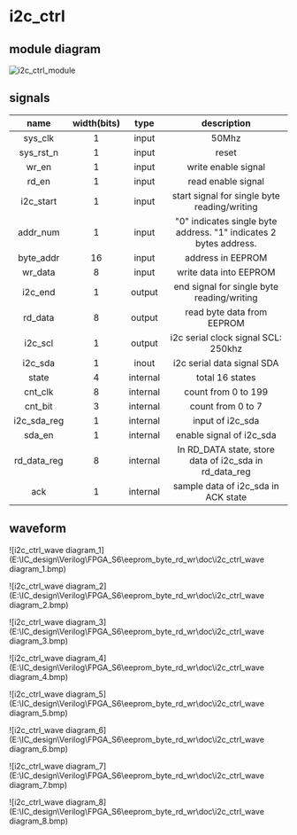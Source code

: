 # i2c_ctrl

## module diagram

![i2c_ctrl_module](E:\IC_design\Verilog\FPGA_S6\eeprom_byte_rd_wr\doc\i2c_ctrl_module.png)

## signals

|    name     | width(bits) |   type   |                         description                          |
| :---------: | :---------: | :------: | :----------------------------------------------------------: |
|   sys_clk   |      1      |  input   |                            50Mhz                             |
|  sys_rst_n  |      1      |  input   |                            reset                             |
|    wr_en    |      1      |  input   |                     write enable signal                      |
|    rd_en    |      1      |  input   |                      read enable signal                      |
|  i2c_start  |      1      |  input   |         start signal for single byte reading/writing         |
|  addr_num   |      1      |  input   | "0" indicates single byte address. "1" indicates 2 bytes address. |
|  byte_addr  |     16      |  input   |                      address in EEPROM                       |
|   wr_data   |      8      |  input   |                    write data into EEPROM                    |
|   i2c_end   |      1      |  output  |          end signal for single byte reading/writing          |
|   rd_data   |      8      |  output  |                  read byte data from EEPROM                  |
|   i2c_scl   |      1      |  output  |             i2c serial clock signal SCL: 250khz              |
|   i2c_sda   |      1      |  inout   |                  i2c serial data signal SDA                  |
|    state    |      4      | internal |                       total 16 states                        |
|   cnt_clk   |      8      | internal |                     count from 0 to 199                      |
|   cnt_bit   |      3      | internal |                      count from 0 to 7                       |
| i2c_sda_reg |      1      | internal |                       input of i2c_sda                       |
|   sda_en    |      1      | internal |                   enable signal of i2c_sda                   |
| rd_data_reg |      8      | internal |    In RD_DATA state, store data of i2c_sda in rd_data_reg    |
|     ack     |      1      | internal |             sample data of i2c_sda in ACK state              |

## waveform

![i2c_ctrl_wave diagram_1](E:\IC_design\Verilog\FPGA_S6\eeprom_byte_rd_wr\doc\i2c_ctrl_wave diagram_1.bmp)

![i2c_ctrl_wave diagram_2](E:\IC_design\Verilog\FPGA_S6\eeprom_byte_rd_wr\doc\i2c_ctrl_wave diagram_2.bmp)

![i2c_ctrl_wave diagram_3](E:\IC_design\Verilog\FPGA_S6\eeprom_byte_rd_wr\doc\i2c_ctrl_wave diagram_3.bmp)

![i2c_ctrl_wave diagram_4](E:\IC_design\Verilog\FPGA_S6\eeprom_byte_rd_wr\doc\i2c_ctrl_wave diagram_4.bmp)

![i2c_ctrl_wave diagram_5](E:\IC_design\Verilog\FPGA_S6\eeprom_byte_rd_wr\doc\i2c_ctrl_wave diagram_5.bmp)

![i2c_ctrl_wave diagram_6](E:\IC_design\Verilog\FPGA_S6\eeprom_byte_rd_wr\doc\i2c_ctrl_wave diagram_6.bmp)

![i2c_ctrl_wave diagram_7](E:\IC_design\Verilog\FPGA_S6\eeprom_byte_rd_wr\doc\i2c_ctrl_wave diagram_7.bmp)

![i2c_ctrl_wave diagram_8](E:\IC_design\Verilog\FPGA_S6\eeprom_byte_rd_wr\doc\i2c_ctrl_wave diagram_8.bmp)

